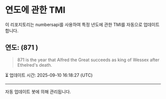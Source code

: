 
# 연도에 관한 TMI

이 리포지토리는 numbersapi를 사용하여 특정 년도에 관한 TMI를 자동으로 업데이트합니다.

## 연도: (871 )
> 871 is the year that Alfred the Great succeeds as king of Wessex after Ethelred's death.

⏳ 업데이트 시간: 2025-09-10 16:18:27 (UTC)

---
자동 업데이트 봇에 의해 관리됩니다.
